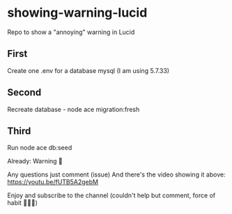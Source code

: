 # showing-warning-lucid
Repo to show a "annoying" warning in Lucid

## First
Create one .env for a database mysql (I am using 5.7.33)

## Second 
Recreate database - node ace migration:fresh

## Third 
Run node ace db:seed 

Already: Warning 👀


Any questions just comment (issue)
And there's the video showing it above: https://youtu.be/fUTB5A2gebM

Enjoy and subscribe to the channel (couldn't help but comment, force of habit 🤦‍♂️😅)
